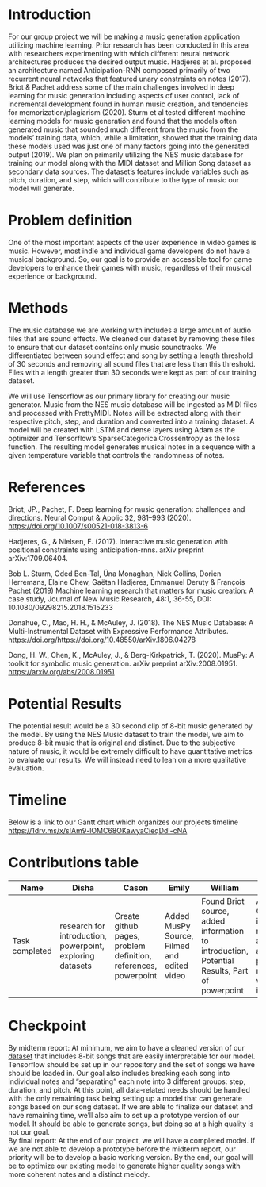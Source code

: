 
# Introduction
For our group project we will be making a music generation application utilizing machine learning. Prior research has been conducted in this area with researchers experimenting with which different neural network architectures produces the desired output music. Hadjeres et al. proposed an architecture named Anticipation-RNN composed primarily of two recurrent neural networks that featured unary constraints on notes (2017). Briot & Pachet address some of the main challenges involved in deep learning for music generation including aspects of user control, lack of incremental development found in human music creation, and tendencies for memorization/plagiarism (2020). Sturm et al tested different machine learning models for music generation and found that the models often generated music that sounded much different from the music from the models’ training data, which, while a limitation, showed that the training data these models used was just one of many factors going into the generated output (2019). We plan on primarily utilizing the NES music database for training our model along with the MIDI dataset and Million Song dataset as secondary data sources. The dataset’s features include variables such as pitch, duration, and step, which will contribute to the type of music our model will generate.

# Problem definition
One of the most important aspects of the user experience in video games is music. However, most indie and individual game developers do not have a musical background. So, our goal is to provide an accessible tool for game developers to enhance their games with music, regardless of their musical experience or background.

# Methods
The music database we are working with includes a large amount of audio files that are sound effects. We cleaned our dataset by removing these files to ensure that our dataset contains only music soundtracks. We differentiated between sound effect and song by setting a length threshold of 30 seconds and removing all sound files that are less than this threshold. Files with a length greater than 30 seconds were kept as part of our training dataset.

We will use Tensorflow as our primary library for creating our music generator. Music from the NES music database will be ingested as MIDI files and processed with PrettyMIDI. Notes will be extracted along with their respective pitch, step, and duration and converted into a training dataset. A model will be created with LSTM and dense layers using Adam as the optimizer and Tensorflow’s SparseCategoricalCrossentropy as the loss function. The resulting model generates musical notes in a sequence with a given temperature variable that controls the randomness of notes.


# References
Briot, JP., Pachet, F. Deep learning for music generation: challenges and directions. Neural Comput & Applic 32, 981–993 (2020). https://doi.org/10.1007/s00521-018-3813-6

Hadjeres, G., & Nielsen, F. (2017). Interactive music generation with positional constraints using 
anticipation-rnns. arXiv preprint arXiv:1709.06404.

Bob L. Sturm, Oded Ben-Tal, Úna Monaghan, Nick Collins, Dorien Herremans, Elaine Chew, Gaëtan Hadjeres, Emmanuel Deruty & François Pachet (2019) Machine learning research that matters for music creation: A case study, Journal of New Music Research, 48:1, 36-55, DOI: 10.1080/09298215.2018.1515233 

Donahue, C., Mao, H. H., &amp; McAuley, J. (2018). The NES Music Database: A Multi-Instrumental Dataset with Expressive Performance Attributes. https://doi.org/https://doi.org/10.48550/arXiv.1806.04278 

Dong, H. W., Chen, K., McAuley, J., & Berg-Kirkpatrick, T. (2020). MusPy: A toolkit for symbolic music 	generation. arXiv preprint arXiv:2008.01951. https://arxiv.org/abs/2008.01951
 
# Potential Results
The potential result would be a 30 second clip of 8-bit music generated by the model. By using the NES Music dataset to train the model, we aim to produce 8-bit music that is original and distinct. Due to the subjective nature of music, it would be extremely difficult to have quantitative metrics to evaluate our results. We will instead need to lean on a more qualitative evaluation.

# Timeline
Below is a link to our Gantt chart which organizes our projects timeline
https://1drv.ms/x/s!Am9-lOMC68OKawyaCieqDdI-cNA

# Contributions table
| Name | Disha | Cason | Emily | William | Derek |
| ---- | ----- | ----- | ----- | ------- | ----- |
| Task completed | research for introduction, powerpoint, exploring datasets | Create github pages, problem definition, references, powerpoint | Added MusPy Source, Filmed and edited video | Found Briot source, added information to introduction, Potential Results, Part of powerpoint | Added Gantt Chart, identified model architecture, added paper to references, worked on introduction |

# Checkpoint
By midterm report:
At minimum, we aim to have a cleaned version of our [dataset](https://github.com/chrisdonahue/nesmdb) that includes 8-bit songs that are easily interpretable for our model. Tensorflow should be set up in our repository and the set of songs we have should be loaded in. Our goal also includes breaking each song into individual notes and “separating” each note into 3 different groups: step, duration, and pitch. At this point, all data-related needs should be handled with the only remaining task being setting up a model that can generate songs based on our song dataset. 
If we are able to finalize our dataset and have remaining time, we’ll also aim to set up a prototype version of our model. It should be able to generate songs, but doing so at a high quality is not our goal.
<br />
By final report:
At the end of our project, we will have a completed model. If we are not able to develop a prototype before the midterm report, our priority will be to develop a basic working version. By the end, our goal will be to optimize our existing model to generate higher quality songs with more coherent notes and a distinct melody. 

